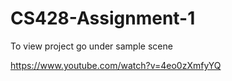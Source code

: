 # CS428-Assignment-1

To view project go under sample scene

https://www.youtube.com/watch?v=4eo0zXmfyYQ
